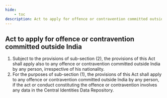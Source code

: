 ```yaml
---
hide:
    - toc
description: Act to apply for offence or contravention committed outside India
---
```


## Act to apply for offence or contravention committed outside India


1. Subject to the provisions of sub-section (2), the provisions of this Act shall apply also to any offence or contravention committed outside India by any person, irrespective of his nationality.
2. For the purposes of sub-section (1), the provisions of this Act shall apply to any offence or contravention committed outside India by any person, if the act or conduct constituting the offence or contravention involves any data in the Central Identities Data Repository.
